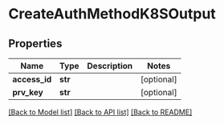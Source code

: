 # CreateAuthMethodK8SOutput

## Properties
Name | Type | Description | Notes
------------ | ------------- | ------------- | -------------
**access_id** | **str** |  | [optional] 
**prv_key** | **str** |  | [optional] 

[[Back to Model list]](../README.md#documentation-for-models) [[Back to API list]](../README.md#documentation-for-api-endpoints) [[Back to README]](../README.md)



